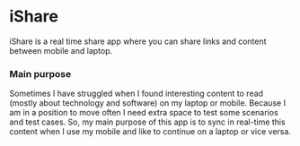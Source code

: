 # iShare
iShare is a real time share app where you can share links and content between mobile and laptop.

### Main purpose
Sometimes I have struggled when I found interesting content to read (mostly about technology and software) on my laptop or mobile. Because I am in a position to move often I need extra space to test some scenarios and test cases. So, my main purpose of this app is to sync in real-time this content when I use my mobile and like to continue on a laptop or vice versa.

